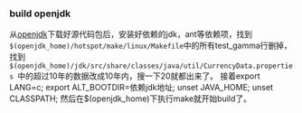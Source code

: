 ### build openjdk
从[openjdk](http://download.java.net/openjdk/jdk7/)下载好源代码包后，安装好依赖的jdk，ant等依赖项，找到`$(openjdk_home)/hotspot/make/linux/Makefile`中的所有test_gamma行删掉，找到`$(openjdk_home)/jdk/src/share/classes/java/util/CurrencyData.properties
`中的超过10年的数据改成10年内，搜一下20就都出来了。
接着export LANG=c; export ALT_BOOTDIR=依赖jdk地址; unset JAVA_HOME; unset CLASSPATH;
然后在$(openjdk_home)下执行make就开始build了。